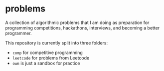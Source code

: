 # problems

A collection of algorithmic problems that I am doing as preparation for programming competitions, hackathons, interviews, and becoming a better programmer.

This repository is currently split into three folders:
* `comp` for competitive programming
* `leetcode` for problems from Leetcode
* `own` is just a sandbox for practice
